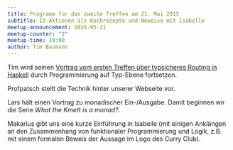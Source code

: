 ```yaml
---
title: Programm für das zweite Treffen am 21. Mai 2015
subtitle: IO-Aktionen als Kochrezepte und Beweise mit Isabelle
meetup-announcement: 2015-05-21
meetup-counter: "2"
meetup-time: 19:00
author: Tim Baumann
---
```


Tim wird seinen [Vortrag vom ersten Treffen über typsicheres Routing in Haskell](/posts/2015-04-28-erstes-treffen.html) durch Programmierung auf Typ-Ebene fortsetzen.

Profpatsch stellt die Technik hinter unserer Webseite vor.

Lars hält einen Vortrag zu monadischer Ein-/Ausgabe. Damit beginnen wir die Serie *What the Kmett is a monad?*.

Makarius gibt uns eine kurze Einführung in Isabelle (mit einigen Anklängen an den Zusammenhang von funktionaler Programmierung und Logik, z.B. mit einem formalen Beweis der Aussage im Logo des Curry Club).
